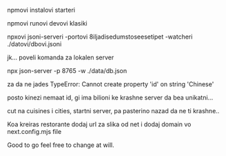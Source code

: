 npmovi instalovi starteri

npmovi runovi devovi klasiki

npxovi jsoni-serveri -portovi 8iljadisedumstoseesetipet -watcheri ./datovi/dbovi.jsoni


jk... poveli komanda za lokalen server

npx json-server -p 8765 -w ./data/db.json

za da ne jades TypeError: Cannot create property 'id' on string 'Chinese'

posto kinezi nemaat id, gi ima bilioni ke krashne server da bea unikatni...

cut na cuisines i cities, startni server, pa pasterino nazad da ne ti krashne..


Koa kreiras restorante dodaj url za slika od net i dodaj domain vo next.config.mjs file


Good to go feel free to change at will.
